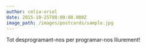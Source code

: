 ```yaml
---
author: celia-oriol
date: 2015-10-25T08:00:00.000Z
image_path: /images/postcards/sample.jpg
---
```


Tot desprogramant-nos per programar-nos lliurement!&nbsp;